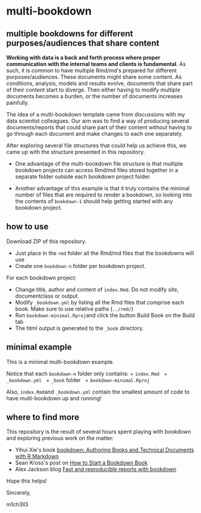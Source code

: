 # multi-bookdown

## multiple bookdowns for different purposes/audiences that share content

**Working with data is a back and forth process where proper communication with the internal teams and clients is fundamental**. As such, it is common to have multiple Rmd/md's prepared for different purposes/audiences. These documents might share some content. As conditions, analysis, models and results evolve, documents that share part of their content start to diverge. Then either having to modify multiple documents becomes a burden, or the number of documents increases painfully.

The idea of a multi-bookdown template came from discussions with my data scientist colleagues. Our aim was to find a way of producing several documents/reports that could share part of their content without having to go through each document and make changes to each one separately.

After exploring several file structures that could help us achieve this, we came up with the structure presented in this repository. 

* One advantage of the multi-bookdown file structure is that multiple bookdown projects can access Rmd/md files stored together in a separate folder outside each bookdown project folder.

* Another advantage of this example is that it truly contains the minimal number of files that are required to render a bookdown, so looking into the contents of `bookdown-1` should help getting started with any bookdown project.

## how to use

Download ZIP of this repository.

* Just place in the `rmd` folder all the Rmd/md files that the bookdowns will use
* Create one `bookdown-n` folder per bookdown project.

For each bookdown project:
* Change title, author and content of `index.Rmd`. Do not modify site, documentclass or output.
* Modify `_bookdown.yml` by listing all the Rmd files that comprise each book. Make sure to use relative paths (`../rmd/`)
* Run `bookdown-minimal.Rproj`and click the button Build Book on the Build tab
* The html output is generated to the `_book` directory.

## minimal example

This is a minimal multi-bookdown example.

Notice that each `bookdown-n` folder only contains:
    + `index.Rmd`
    + `_bookdown.yml`
    + `_book` folder
    + `bookdown-minimal.Rproj`
    
Also, `index.Rmd`and `_bookdown.yml` contain the smallest amount of code to have multi-bookdown up and running!

## where to find more 

This repository is the result of several hours spent playing with bookdown and exploring previous work on the matter:
* Yihui Xie's book [bookdown: Authoring Books and Technical Documents with R Markdown](https://bookdown.org/yihui/bookdown/acknowledgments.html) 
* Sean Kross's post on [How to Start a Bookdown Book](http://seankross.com/2016/11/17/How-to-Start-a-Bookdown-Book.html)
* Alex Jackson blog [Fast and reproducible reports with bookdown](https://www.symbolix.com.au/blog-main/jagejccjfs77z6hndamhmwapt2tz3z)

Hope this helps!

Sincerely,

m1ch3ll3
